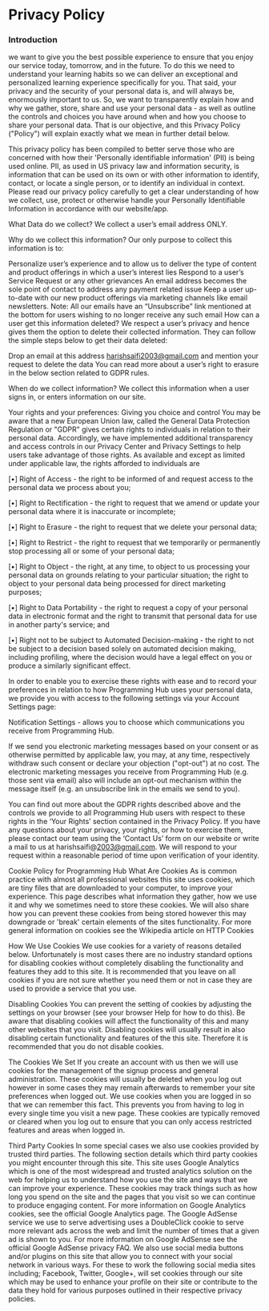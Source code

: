 <h1>Privacy Policy</h1>
<h3>Introduction</h3>
 we want to give you the best possible experience to ensure that you enjoy our service today, tomorrow, and in the future. To do this we need to understand your learning habits so we can deliver an exceptional and personalized learning experience specifically for you. That said, your privacy and the security of your personal data is, and will always be, enormously important to us. So, we want to transparently explain how and why we gather, store, share and use your personal data - as well as outline the controls and choices you have around when and how you choose to share your personal data. That is our objective, and this Privacy Policy ("Policy") will explain exactly what we mean in further detail below.

This privacy policy has been compiled to better serve those who are concerned with how their 'Personally identifiable information' (PII) is being used online. PII, as used in US privacy law and information security, is information that can be used on its own or with other information to identify, contact, or locate a single person, or to identify an individual in context. Please read our privacy policy carefully to get a clear understanding of how we collect, use, protect or otherwise handle your Personally Identifiable Information in accordance with our website/app.

What Data do we collect?
We collect a user’s email address ONLY.

Why do we collect this information?
Our only purpose to collect this information is to:

Personalize user’s experience and to allow us to deliver the type of content and product offerings in which a user’s interest lies
Respond to a user’s Service Request or any other grievances
An email address becomes the sole point of contact to address any payment related issue
Keep a user up-to-date with our new product offerings via marketing channels like email newsletters. Note: All our emails have an “Unsubscribe” link mentioned at the bottom for users wishing to no longer receive any such email
How can a user get this information deleted?
We respect a user’s privacy and hence gives them the option to delete their collected information. They can follow the simple steps below to get their data deleted:

Drop an email at this address harishsaifi2003@gmail.com and mention your request to delete the data
You can read more about a user’s right to erasure in the below section related to GDPR rules.

When do we collect information?
We collect this information when a user signs in, or enters information on our site.

Your rights and your preferences: Giving you choice and control
You may be aware that a new European Union law, called the General Data Protection Regulation or "GDPR" gives certain rights to individuals in relation to their personal data. Accordingly, we have implemented additional transparency and access controls in our Privacy Center and Privacy Settings to help users take advantage of those rights. As available and except as limited under applicable law, the rights afforded to individuals are

[•] Right of Access - the right to be informed of and request access to the personal data we process about you;

[•] Right to Rectification - the right to request that we amend or update your personal data where it is inaccurate or incomplete;

[•] Right to Erasure - the right to request that we delete your personal data;

[•] Right to Restrict - the right to request that we temporarily or permanently stop processing all or some of your personal data;

[•] Right to Object -
the right, at any time, to object to us processing your personal data on grounds relating to your particular situation;
the right to object to your personal data being processed for direct marketing purposes;

[•] Right to Data Portability - the right to request a copy of your personal data in electronic format and the right to transmit that personal data for use in another party's service; and

[•] Right not to be subject to Automated Decision-making - the right to not be subject to a decision based solely on automated decision making, including profiling, where the decision would have a legal effect on you or produce a similarly significant effect.

In order to enable you to exercise these rights with ease and to record your preferences in relation to how Programming Hub uses your personal data, we provide you with access to the following settings via your Account Settings page:

Notification Settings - allows you to choose which communications you receive from Programming Hub.

If we send you electronic marketing messages based on your consent or as otherwise permitted by applicable law, you may, at any time, respectively withdraw such consent or declare your objection ("opt-out") at no cost. The electronic marketing messages you receive from Programming Hub (e.g. those sent via email) also will include an opt-out mechanism within the message itself (e.g. an unsubscribe link in the emails we send to you).

You can find out more about the GDPR rights described above and the controls we provide to all Programming Hub users with respect to these rights in the ‘Your Rights’ section contained in the Privacy Policy. If you have any questions about your privacy, your rights, or how to exercise them, please contact our team using the ‘Contact Us’ form on our website or write a mail to us at harishsaifi@2003@gmail.com. We will respond to your request within a reasonable period of time upon verification of your identity.

Cookie Policy for Programming Hub
What Are Cookies
As is common practice with almost all professional websites this site uses cookies, which are tiny files that are downloaded to your computer, to improve your experience. This page describes what information they gather, how we use it and why we sometimes need to store these cookies. We will also share how you can prevent these cookies from being stored however this may downgrade or 'break' certain elements of the sites functionality. For more general information on cookies see the Wikipedia article on HTTP Cookies

How We Use Cookies
We use cookies for a variety of reasons detailed below. Unfortunately is most cases there are no industry standard options for disabling cookies without completely disabling the functionality and features they add to this site. It is recommended that you leave on all cookies if you are not sure whether you need them or not in case they are used to provide a service that you use.

Disabling Cookies
You can prevent the setting of cookies by adjusting the settings on your browser (see your browser Help for how to do this). Be aware that disabling cookies will affect the functionality of this and many other websites that you visit. Disabling cookies will usually result in also disabling certain functionality and features of the this site. Therefore it is recommended that you do not disable cookies.

The Cookies We Set
If you create an account with us then we will use cookies for the management of the signup process and general administration. These cookies will usually be deleted when you log out however in some cases they may remain afterwards to remember your site preferences when logged out. We use cookies when you are logged in so that we can remember this fact. This prevents you from having to log in every single time you visit a new page. These cookies are typically removed or cleared when you log out to ensure that you can only access restricted features and areas when logged in.

Third Party Cookies
In some special cases we also use cookies provided by trusted third parties. The following section details which third party cookies you might encounter through this site. This site uses Google Analytics which is one of the most widespread and trusted analytics solution on the web for helping us to understand how you use the site and ways that we can improve your experience. These cookies may track things such as how long you spend on the site and the pages that you visit so we can continue to produce engaging content. For more information on Google Analytics cookies, see the official Google Analytics page. The Google AdSense service we use to serve advertising uses a DoubleClick cookie to serve more relevant ads across the web and limit the number of times that a given ad is shown to you. For more information on Google AdSense see the official Google AdSense privacy FAQ. We also use social media buttons and/or plugins on this site that allow you to connect with your social network in various ways. For these to work the following social media sites including; Facebook, Twitter, Google+, will set cookies through our site which may be used to enhance your profile on their site or contribute to the data they hold for various purposes outlined in their respective privacy policies.
